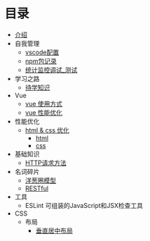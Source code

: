 # 目录

* [介绍](README.md)
* 自我管理
  * [vscode配置](./docs/selfManagement/vscode配置.md)
  * [npm包记录](./docs/selfManagement/npm包列表.md)
  * [统计监控调试_测试](./docs/selfManagement/统计_监控_调试_测试.md)
* 学习之路
  * [待学知识](./docs/learn/待学知识.md)
* Vue
  * [vue 使用方式](./docs/vue/vue_use.md)
  * [vue 性能优化](./docs/vue/vue_opz.md)
* 性能优化
  * [html & css 优化](./docs/performance/html_css.md)
    * [html](./docs/performance/html_css.md#html)
    * [css](./docs/performance/html_css.md#css)
* 基础知识
  * [HTTP请求方法](./docs/word/01_http_method.md)
* 名词碎片
  * [洋葱圈模型](./docs/word/01_ycq.md)
  * [RESTful](./docs/word/02_RESTful.md)
* 工具
  * ESLint 可组装的JavaScript和JSX检查工具
* CSS
  * 布局
    * [垂直居中布局](./docs/css/layout/center/index.html)

